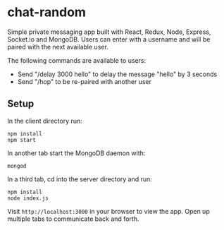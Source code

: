 # chat-random

Simple private messaging app built with React, Redux, Node, Express, Socket.io and MongoDB. Users can enter with a username and will be paired with the next available user.

The following commands are available to users:<br>

- Send "/delay 3000 hello" to delay the message "hello" by 3 seconds
- Send "/hop" to be re-paired with another user

## Setup

In the client directory run:

```
npm install
npm start
```

In another tab start the MongoDB daemon with:

```
mongod
```

In a third tab, cd into the server directory and run:

```
npm install
node index.js
```

Visit `http://localhost:3000` in your browser to view the app. Open up multiple tabs to communicate back and forth.

